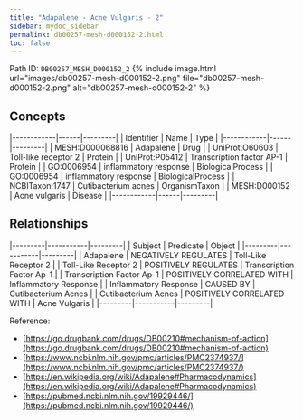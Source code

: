 ```yaml
---
title: "Adapalene - Acne Vulgaris - 2"
sidebar: mydoc_sidebar
permalink: db00257-mesh-d000152-2.html
toc: false 
---
```



Path ID: `DB00257_MESH_D000152_2`
{% include image.html url="images/db00257-mesh-d000152-2.png" file="db00257-mesh-d000152-2.png" alt="db00257-mesh-d000152-2" %}

## Concepts

|------------|------|---------|
| Identifier | Name | Type    |
|------------|------|---------|
| MESH:D000068816 | Adapalene | Drug |
| UniProt:O60603 | Toll-like receptor 2 | Protein |
| UniProt:P05412 | Transcription factor AP-1 | Protein |
| GO:0006954 | inflammatory response | BiologicalProcess |
| GO:0006954 | inflammatory response | BiologicalProcess |
| NCBITaxon:1747 | Cutibacterium acnes | OrganismTaxon |
| MESH:D000152 | Acne vulgaris | Disease |
|------------|------|---------|

## Relationships

|---------|-----------|---------|
| Subject | Predicate | Object  |
|---------|-----------|---------|
| Adapalene | NEGATIVELY REGULATES | Toll-Like Receptor 2 |
| Toll-Like Receptor 2 | POSITIVELY REGULATES | Transcription Factor Ap-1 |
| Transcription Factor Ap-1 | POSITIVELY CORRELATED WITH | Inflammatory Response |
| Inflammatory Response | CAUSED BY | Cutibacterium Acnes |
| Cutibacterium Acnes | POSITIVELY CORRELATED WITH | Acne Vulgaris |
|---------|-----------|---------|

Reference: 
  - [https://go.drugbank.com/drugs/DB00210#mechanism-of-action](https://go.drugbank.com/drugs/DB00210#mechanism-of-action)
  - [https://www.ncbi.nlm.nih.gov/pmc/articles/PMC2374937/](https://www.ncbi.nlm.nih.gov/pmc/articles/PMC2374937/)
  - [https://en.wikipedia.org/wiki/Adapalene#Pharmacodynamics](https://en.wikipedia.org/wiki/Adapalene#Pharmacodynamics)
  - [https://pubmed.ncbi.nlm.nih.gov/19929446/](https://pubmed.ncbi.nlm.nih.gov/19929446/)
